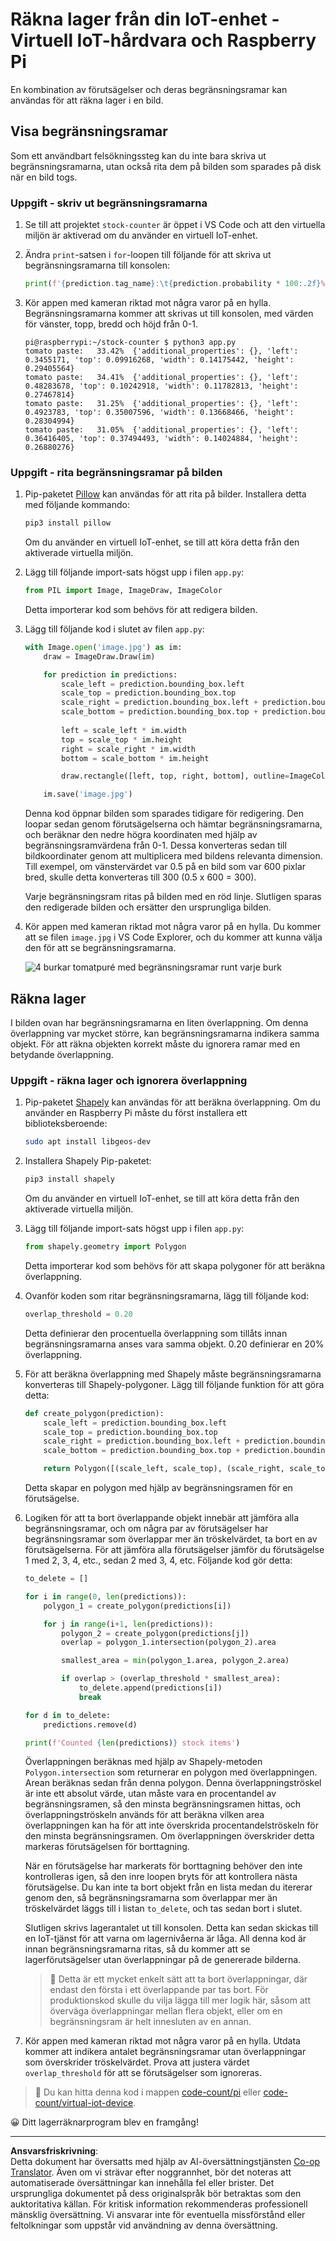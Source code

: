 <!--
CO_OP_TRANSLATOR_METADATA:
{
  "original_hash": "9c4320311c0f2c1884a6a21265d98a51",
  "translation_date": "2025-08-27T22:18:33+00:00",
  "source_file": "5-retail/lessons/2-check-stock-device/single-board-computer-count-stock.md",
  "language_code": "sv"
}
-->
# Räkna lager från din IoT-enhet - Virtuell IoT-hårdvara och Raspberry Pi

En kombination av förutsägelser och deras begränsningsramar kan användas för att räkna lager i en bild.

## Visa begränsningsramar

Som ett användbart felsökningssteg kan du inte bara skriva ut begränsningsramarna, utan också rita dem på bilden som sparades på disk när en bild togs.

### Uppgift - skriv ut begränsningsramarna

1. Se till att projektet `stock-counter` är öppet i VS Code och att den virtuella miljön är aktiverad om du använder en virtuell IoT-enhet.

1. Ändra `print`-satsen i `for`-loopen till följande för att skriva ut begränsningsramarna till konsolen:

    ```python
    print(f'{prediction.tag_name}:\t{prediction.probability * 100:.2f}%\t{prediction.bounding_box}')
    ```

1. Kör appen med kameran riktad mot några varor på en hylla. Begränsningsramarna kommer att skrivas ut till konsolen, med värden för vänster, topp, bredd och höjd från 0-1.

    ```output
    pi@raspberrypi:~/stock-counter $ python3 app.py 
    tomato paste:   33.42%  {'additional_properties': {}, 'left': 0.3455171, 'top': 0.09916268, 'width': 0.14175442, 'height': 0.29405564}
    tomato paste:   34.41%  {'additional_properties': {}, 'left': 0.48283678, 'top': 0.10242918, 'width': 0.11782813, 'height': 0.27467814}
    tomato paste:   31.25%  {'additional_properties': {}, 'left': 0.4923783, 'top': 0.35007596, 'width': 0.13668466, 'height': 0.28304994}
    tomato paste:   31.05%  {'additional_properties': {}, 'left': 0.36416405, 'top': 0.37494493, 'width': 0.14024884, 'height': 0.26880276}
    ```

### Uppgift - rita begränsningsramar på bilden

1. Pip-paketet [Pillow](https://pypi.org/project/Pillow/) kan användas för att rita på bilder. Installera detta med följande kommando:

    ```sh
    pip3 install pillow
    ```

    Om du använder en virtuell IoT-enhet, se till att köra detta från den aktiverade virtuella miljön.

1. Lägg till följande import-sats högst upp i filen `app.py`:

    ```python
    from PIL import Image, ImageDraw, ImageColor
    ```

    Detta importerar kod som behövs för att redigera bilden.

1. Lägg till följande kod i slutet av filen `app.py`:

    ```python
    with Image.open('image.jpg') as im:
        draw = ImageDraw.Draw(im)
    
        for prediction in predictions:
            scale_left = prediction.bounding_box.left
            scale_top = prediction.bounding_box.top
            scale_right = prediction.bounding_box.left + prediction.bounding_box.width
            scale_bottom = prediction.bounding_box.top + prediction.bounding_box.height
            
            left = scale_left * im.width
            top = scale_top * im.height
            right = scale_right * im.width
            bottom = scale_bottom * im.height
    
            draw.rectangle([left, top, right, bottom], outline=ImageColor.getrgb('red'), width=2)
    
        im.save('image.jpg')
    ```

    Denna kod öppnar bilden som sparades tidigare för redigering. Den loopar sedan genom förutsägelserna och hämtar begränsningsramarna, och beräknar den nedre högra koordinaten med hjälp av begränsningsramvärdena från 0-1. Dessa konverteras sedan till bildkoordinater genom att multiplicera med bildens relevanta dimension. Till exempel, om vänstervärdet var 0.5 på en bild som var 600 pixlar bred, skulle detta konverteras till 300 (0.5 x 600 = 300).

    Varje begränsningsram ritas på bilden med en röd linje. Slutligen sparas den redigerade bilden och ersätter den ursprungliga bilden.

1. Kör appen med kameran riktad mot några varor på en hylla. Du kommer att se filen `image.jpg` i VS Code Explorer, och du kommer att kunna välja den för att se begränsningsramarna.

    ![4 burkar tomatpuré med begränsningsramar runt varje burk](../../../../../translated_images/rpi-stock-with-bounding-boxes.b5540e2ecb7cd49f1271828d3be412671d950e87625c5597ea97c90f11e01097.sv.jpg)

## Räkna lager

I bilden ovan har begränsningsramarna en liten överlappning. Om denna överlappning var mycket större, kan begränsningsramarna indikera samma objekt. För att räkna objekten korrekt måste du ignorera ramar med en betydande överlappning.

### Uppgift - räkna lager och ignorera överlappning

1. Pip-paketet [Shapely](https://pypi.org/project/Shapely/) kan användas för att beräkna överlappning. Om du använder en Raspberry Pi måste du först installera ett biblioteksberoende:

    ```sh
    sudo apt install libgeos-dev
    ```

1. Installera Shapely Pip-paketet:

    ```sh
    pip3 install shapely
    ```

    Om du använder en virtuell IoT-enhet, se till att köra detta från den aktiverade virtuella miljön.

1. Lägg till följande import-sats högst upp i filen `app.py`:

    ```python
    from shapely.geometry import Polygon
    ```

    Detta importerar kod som behövs för att skapa polygoner för att beräkna överlappning.

1. Ovanför koden som ritar begränsningsramarna, lägg till följande kod:

    ```python
    overlap_threshold = 0.20
    ```

    Detta definierar den procentuella överlappning som tillåts innan begränsningsramarna anses vara samma objekt. 0.20 definierar en 20% överlappning.

1. För att beräkna överlappning med Shapely måste begränsningsramarna konverteras till Shapely-polygoner. Lägg till följande funktion för att göra detta:

    ```python
    def create_polygon(prediction):
        scale_left = prediction.bounding_box.left
        scale_top = prediction.bounding_box.top
        scale_right = prediction.bounding_box.left + prediction.bounding_box.width
        scale_bottom = prediction.bounding_box.top + prediction.bounding_box.height
    
        return Polygon([(scale_left, scale_top), (scale_right, scale_top), (scale_right, scale_bottom), (scale_left, scale_bottom)])
    ```

    Detta skapar en polygon med hjälp av begränsningsramen för en förutsägelse.

1. Logiken för att ta bort överlappande objekt innebär att jämföra alla begränsningsramar, och om några par av förutsägelser har begränsningsramar som överlappar mer än tröskelvärdet, ta bort en av förutsägelserna. För att jämföra alla förutsägelser jämför du förutsägelse 1 med 2, 3, 4, etc., sedan 2 med 3, 4, etc. Följande kod gör detta:

    ```python
    to_delete = []

    for i in range(0, len(predictions)):
        polygon_1 = create_polygon(predictions[i])
    
        for j in range(i+1, len(predictions)):
            polygon_2 = create_polygon(predictions[j])
            overlap = polygon_1.intersection(polygon_2).area

            smallest_area = min(polygon_1.area, polygon_2.area)
    
            if overlap > (overlap_threshold * smallest_area):
                to_delete.append(predictions[i])
                break
    
    for d in to_delete:
        predictions.remove(d)

    print(f'Counted {len(predictions)} stock items')
    ```

    Överlappningen beräknas med hjälp av Shapely-metoden `Polygon.intersection` som returnerar en polygon med överlappningen. Arean beräknas sedan från denna polygon. Denna överlappningströskel är inte ett absolut värde, utan måste vara en procentandel av begränsningsramen, så den minsta begränsningsramen hittas, och överlappningströskeln används för att beräkna vilken area överlappningen kan ha för att inte överskrida procentandelströskeln för den minsta begränsningsramen. Om överlappningen överskrider detta markeras förutsägelsen för borttagning.

    När en förutsägelse har markerats för borttagning behöver den inte kontrolleras igen, så den inre loopen bryts för att kontrollera nästa förutsägelse. Du kan inte ta bort objekt från en lista medan du itererar genom den, så begränsningsramarna som överlappar mer än tröskelvärdet läggs till i listan `to_delete`, och tas sedan bort i slutet.

    Slutligen skrivs lagerantalet ut till konsolen. Detta kan sedan skickas till en IoT-tjänst för att varna om lagernivåerna är låga. All denna kod är innan begränsningsramarna ritas, så du kommer att se lagerförutsägelser utan överlappningar på de genererade bilderna.

    > 💁 Detta är ett mycket enkelt sätt att ta bort överlappningar, där endast den första i ett överlappande par tas bort. För produktionskod skulle du vilja lägga till mer logik här, såsom att överväga överlappningar mellan flera objekt, eller om en begränsningsram är helt innesluten av en annan.

1. Kör appen med kameran riktad mot några varor på en hylla. Utdata kommer att indikera antalet begränsningsramar utan överlappningar som överskrider tröskelvärdet. Prova att justera värdet `overlap_threshold` för att se förutsägelser som ignoreras.

> 💁 Du kan hitta denna kod i mappen [code-count/pi](../../../../../5-retail/lessons/2-check-stock-device/code-count/pi) eller [code-count/virtual-iot-device](../../../../../5-retail/lessons/2-check-stock-device/code-count/virtual-iot-device).

😀 Ditt lagerräknarprogram blev en framgång!

---

**Ansvarsfriskrivning**:  
Detta dokument har översatts med hjälp av AI-översättningstjänsten [Co-op Translator](https://github.com/Azure/co-op-translator). Även om vi strävar efter noggrannhet, bör det noteras att automatiserade översättningar kan innehålla fel eller brister. Det ursprungliga dokumentet på dess originalspråk bör betraktas som den auktoritativa källan. För kritisk information rekommenderas professionell mänsklig översättning. Vi ansvarar inte för eventuella missförstånd eller feltolkningar som uppstår vid användning av denna översättning.